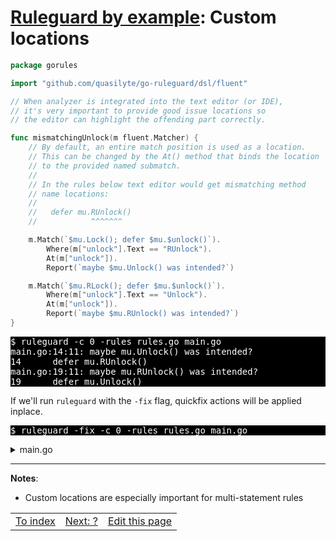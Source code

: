 # [Ruleguard by example](https://go-ruleguard.github.io/by-example/): Custom locations

```go
package gorules

import "github.com/quasilyte/go-ruleguard/dsl/fluent"

// When analyzer is integrated into the text editor (or IDE),
// it's very important to provide good issue locations so
// the editor can highlight the offending part correctly.

func mismatchingUnlock(m fluent.Matcher) {
	// By default, an entire match position is used as a location.
	// This can be changed by the At() method that binds the location
	// to the provided named submatch.
	//
	// In the rules below text editor would get mismatching method
	// name locations:
	//
	//   defer mu.RUnlock()
	//            ^^^^^^^

	m.Match(`$mu.Lock(); defer $mu.$unlock()`).
		Where(m["unlock"].Text == "RUnlock").
		At(m["unlock"]).
		Report(`maybe $mu.Unlock() was intended?`)

	m.Match(`$mu.RLock(); defer $mu.$unlock()`).
		Where(m["unlock"].Text == "Unlock").
		At(m["unlock"]).
		Report(`maybe $mu.RUnlock() was intended?`)
}
```

<pre style="color: white; background-color: black">
$ ruleguard -c 0 -rules rules.go main.go
main.go:14:11: maybe mu.Unlock() was intended?
14		defer mu.RUnlock()
main.go:19:11: maybe mu.RUnlock() was intended?
19		defer mu.Unlock()
</pre>

If we'll run `ruleguard` with the `-fix` flag, quickfix actions will be applied inplace.

<pre style="color: white; background-color: black">
$ ruleguard -fix -c 0 -rules rules.go main.go
</pre>

<details><summary>main.go</summary>

```go
package main

import "sync"

func main() {
	var mu sync.RWMutex
	f1(&mu)
	f2(&mu)
	f3(&mu)
}

func f1(mu *sync.RWMutex) {
	mu.Lock()
	defer mu.RUnlock()
}

func f2(mu *sync.RWMutex) {
	mu.RLock()
	defer mu.Unlock()
}

func f3(mu *sync.RWMutex) {
	mu.Lock()
	defer mu.Unlock()
}
```

</details>

<hr>

**Notes**:

* Custom locations are especially important for multi-statement rules

<table><tr>
<td><a href="index">To index</a></td>
<td><a href="?">Next: ?</a></td>
<td><a href="https://github.com/go-ruleguard/go-ruleguard.github.io/edit/master/by-example/custom-locations.md">Edit this page</a></td>
</tr></table>
